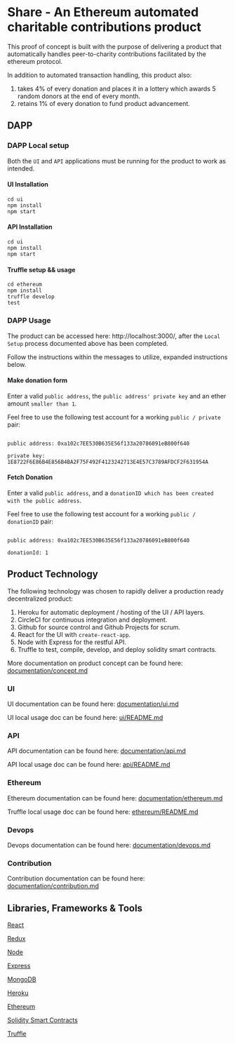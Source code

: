 # Share - An Ethereum automated charitable contributions product

This proof of concept is built with the purpose of delivering a product that automatically handles peer-to-charity contributions facilitated by the ethereum protocol.

In addition to automated transaction handling, this product also:

1) takes 4% of every donation and places it in a lottery which awards 5 random donors at the end of every month.
2) retains 1% of every donation to fund product advancement. 

## DAPP

### DAPP Local setup

Both the `UI` and `API` applications must be running for the product to work as intended.

#### UI Installation

```
cd ui
npm install
npm start
```

#### API Installation

```
cd ui
npm install
npm start
```

#### Truffle setup && usage

```angular2html
cd ethereum
npm install
truffle develop
test
```

### DAPP Usage

The product can be accessed here: http://localhost:3000/, after the `Local Setup` process documented above has been completed.

Follow the instructions within the messages to utilize, expanded instructions below.

#### Make donation form

Enter a valid `public address`, the `public address' private key` and an ether amount `smaller than 1`.

Feel free to use the following test account for a working `public / private` pair:

```angular2html

public address: 0xa102c7EE530B635E56f133a20786091eB800f640

private key: 1E8722F6E86B4E856B4BA2F75F492F4123242713E4E57C3789AFDCF2F631954A

```

#### Fetch Donation 

Enter a valid `public address`, and a `donationID which has been created with the public address`.

Feel free to use the following test account for a working `public / donationID` pair:

```angular2html

public address: 0xa102c7EE530B635E56f133a20786091eB800f640

donationId: 1
``` 

## Product Technology

The following technology was chosen to rapidly deliver a production ready decentralized product:

1) Heroku for automatic deployment / hosting of the UI / API layers.
2) CircleCI for continuous integration and deployment.
2) Github for source control and Github Projects for scrum.
2) React for the UI with `create-react-app`.
3) Node with Express for the restful API.
5) Truffle to test, compile, develop, and deploy solidity smart contracts.

More documentation on product concept can be found here: [documentation/concept.md](https://github.com/escobard/share/blob/master/documentation/concept.md)

### UI

UI documentation can be found here: [documentation/ui.md](https://github.com/escobard/share/blob/master/documentation/ui.md)

UI local usage doc can be found here: [ui/README.md](https://github.com/escobard/share/blob/master/ui/README.md)

### API 

API documentation can be found here: [documentation/api.md](https://github.com/escobard/share/blob/master/documentation/api.md)

API local usage doc can be found here: [api/README.md](https://github.com/escobard/share/blob/master/api/README.md)

### Ethereum

Ethereum documentation can be found here: [documentation/ethereum.md](https://github.com/escobard/share/blob/master/documentation/ethereum.md)

Truffle local usage doc can be found here: [ethereum/README.md](https://github.com/escobard/share/blob/master/ethereum/README.md)

### Devops

Devops documentation can be found here: [documentation/devops.md](https://github.com/escobard/share/blob/master/documentation/devops.md)

### Contribution

Contribution documentation can be found here: [documentation/contribution.md](https://github.com/escobard/share/blob/master/documentation/contribution.md)

## Libraries, Frameworks & Tools

[React](https://reactjs.org/)

[Redux](https://redux.js.org/)

[Node](https://nodejs.org/en/)

[Express](https://expressjs.com/)

[MongoDB](https://www.mongodb.com/)

[Heroku](https://www.heroku.com/)

[Ethereum](https://www.ethereum.org/)

[Solidity Smart Contracts](https://github.com/ethereum/solidity)

[Truffle](https://truffleframework.com/)